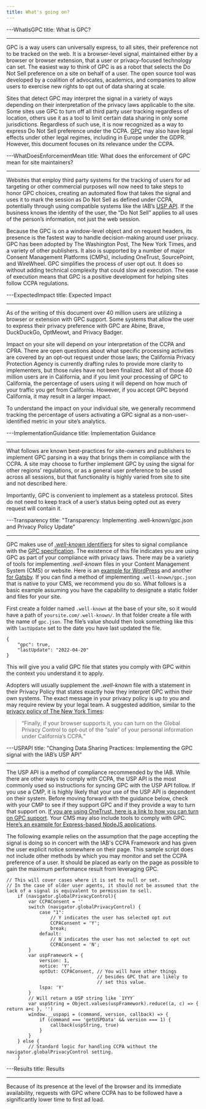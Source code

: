 ```yaml
---
title: What's going on?
---
```


---WhatIsGPC
title: What is GPC?

---

GPC is a way users can universally express, to all sites, their preference not
to be tracked on the web. It is a browser-level signal, maintained either by a
browser or browser extension, that a user or privacy-focused technology can set.
The easiest way to think of GPC is as a robot that selects the Do Not Sell
preference on a site on behalf of a user. The open source tool was developed by
a coalition of advocates, academics, and companies to allow users to exercise
new rights to opt out of data sharing at scale.

Sites that detect GPC may interpret the signal in a variety of ways depending
on their interpretation of the privacy laws applicable to the site. Some sites
use GPC to turn off all third party user tracking regardless of location, others
use it as a tool to limit certain data sharing in only some jurisdictions.
Regardless of such use, it is now recognized as a way to express Do Not Sell
preference under the CCPA. [GPC](https://berjon.com/gpc-under-the-gdpr/) may
also have legal effects under other legal regimes, including in Europe under the
GDPR. However, this document focuses on its relevance under the CCPA.

---WhatDoesEnforcementMean
title: What does the enforcement of GPC mean for site maintainers?

---

Websites that employ third party systems for the tracking of users for ad targeting
or other commercial purposes will now need to take steps to honor GPC choices,
creating an automated flow that takes the signal and uses it to mark the session
as Do Not Sell as defined under CCPA, potentially through using compatible systems
like the IAB’s [USP API](https://github.com/InteractiveAdvertisingBureau/USPrivacy/blob/master/CCPA/USP%20API.md).
If the business knows the identity of the user, the “Do Not Sell” applies to all
uses of the person’s information, not just the web session.

Because the GPC is on a window-level object and on request headers, its presence is
the fastest way to handle decision-making around user privacy. GPC has been adopted
by The Washington Post, The New York Times, and a variety of other publishers. It
also is supported by a number of major Consent Management Platforms (CMPs),
including OneTrust, SourcePoint, and WireWheel. GPC simplifies the process of user
opt out. It does so without adding technical complexity that could slow ad execution.
The ease of execution means that GPC is a positive development for helping sites
follow CCPA regulations.

---ExpectedImpact
title: Expected Impact

---

As of the writing of this document over 40 million users are utilizing a browser or
extension with GPC support. Some systems that allow the user to express their
privacy preference with GPC are Abine, Brave, DuckDuckGo, OptMeowt, and Privacy Badger.

Impact on your site will depend on your interpretation of the CCPA and CPRA. There
are open questions about what specific processing activities are covered by an opt-out
request under those laws; the California Privacy Protection Agency is currently
drafting rules to provide more clarity to implementers, but those rules have not been
finalized. Not all of those 40 million users are in California, and if you limit your
processing of GPC to California, the percentage of users using it will depend on how
much of your traffic you get from California. However, if you accept GPC beyond
California, it may result in a larger impact.

To understand the impact on your individual site, we generally recommend tracking the
percentage of users activating a GPC signal as a non-user-identified metric in your
site’s analytics.

---ImplementationGuidance
title: Implementation Guidance

---

What follows are known best-practices for site-owners and publishers to implement GPC
parsing in a way that brings them in compliance with the CCPA. A site may choose to
further implement GPC by using the signal for other regions’ regulations, or as a
general user preference to be used across all sessions, but that functionality is
highly varied from site to site and not described here.

Importantly, GPC is convenient to implement as a stateless protocol. Sites do not need
to keep track of a user’s status being opted out as every request will contain it.

---Transparency
title: "Transparency: Implementing .well-known/gpc.json and Privacy Policy Update"

---

GPC makes use of [_.well-known_ identifiers](https://datatracker.ietf.org/doc/html/rfc5785)
for sites to signal compliance with the [GPC specification](https://globalprivacycontrol.github.io/gpc-spec/).
The existence of this file indicates you are using GPC as part of your compliance with
privacy laws. There may be a variety of tools for implementing _.well-known_ files in
your Content Management System (CMS) or website. Here is an [example for WordPress](https://github.com/pfefferle/wordpress-well-known)
and another [for Gatsby](https://www.npmjs.com/package/gatsby-plugin-well-known). If
you can find a method of implementing `.well-known/gpc.json` that is native to your
CMS, we recommend you do so. What follows is a basic example assuming you have the
capability to designate a static folder and files for your site.

First create a folder named `.well-known` at the base of your site, so it would have
a path of `yoursite.com/.well-known/`. In that folder create a file with the name of
`gpc.json`. The file’s value should then look something like this with `lastUpdate`
set to the date you have last updated the file.

    {
        "gpc": true,
        "lastUpdate": "2022-04-20"
    }

This will give you a valid GPC file that states you comply with GPC within the
context you understand it to apply.

Adopters will usually supplement the _.well-known_ file with a statement in their
Privacy Policy that states exactly how they interpret GPC within their own systems.
The exact message in your privacy policy is up to you and may require review by your
legal team. A suggested addition, similar to the [privacy policy of The New York Times](https://www.nytimes.com/privacy/california-notice):

> “Finally, if your browser supports it, you can turn on the Global Privacy Control to opt-out of the “sale” of your personal information under California’s CCPA.”

---USPAPI
title: "Changing Data Sharing Practices: Implementing the GPC signal with the IAB’s USP API"

---

The USP API is a method of compliance recommended by the IAB. While there are other
ways to comply with CCPA, the USP API is the most commonly used so instructions for
syncing GPC with the USP API follow. If you use a CMP, it is highly likely that
your use of the USP API is dependent on their system. Before moving forward with
the guidance below, check with your CMP to see if they support GPC and if they
provide a way to turn that support on. [If you are using OneTrust, here is a link to how you can turn on GPC support](https://my.onetrust.com/s/article/UUID-7c78b8b2-8399-d284-b9e9-fe4ec44e8aed?language=en_US).
Your CMS may also include tools to comply with GPC. [Here’s an example for Express-based NodeJS applications](https://www.npmjs.com/package/express-gpc).

The following example relies on the assumption that the page accepting the signal
is doing so in concert with the IAB's CCPA Framework and has given the user
explicit notice somewhere on their page. This sample script does not include
other methods by which you may monitor and set the CCPA preference of a user. It
should be placed as early on the page as possible to gain the maximum performance
result from leveraging GPC.

    // This will cover cases where it is set to null or set.
    // In the case of older user agents, it should not be assumed that the lack of a signal is equivalent to permission to sell.
        if (navigator.globalPrivacyControl){
            var CCPAConsent = ''
            switch (navigator.globalPrivacyControl) {
                case "1":
                    // Y indicates the user has selected opt out
                    CCPAConsent = 'Y';
                    break;
                default:
                    // N indicates the user has not selected to opt out
                    CCPAConsent = 'N';
            }
            var uspFramework = {
                version: 1,
                notice: 'Y',
                optOut: CCPAConsent, // You will have other things
                                     // besides GPC that are likely to
                                     // set this value.
                lspa: 'Y'
            }
            // Will return a USP string like `1YYY`
            var uspString = Object.values(uspFramework).reduce((a, c) => { return a+c }, '')
            window.__uspapi = (command, version, callback) => {
                if (command === 'getUSPData' && version === 1) {
                    callback(uspString, true)
                }
            }
        } else {
            // Standard logic for handling CCPA without the navigator.globalPrivacyControl setting.
        }

---Results
title: Results

---

Because of its presence at the level of the browser and its immediate availability,
requests with GPC where CCPA has to be followed have a significantly lower time to
first ad load.
